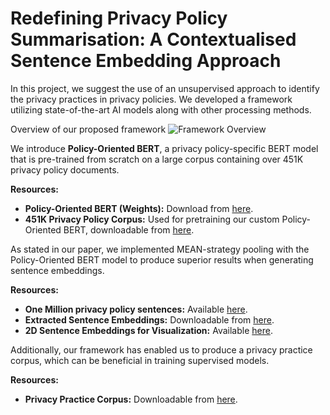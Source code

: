 
# Redefining Privacy Policy Summarisation: A Contextualised Sentence Embedding Approach

In this project, we suggest the use of an unsupervised approach to identify the privacy practices in privacy policies. We developed a framework utilizing state-of-the-art AI models along with other processing methods.

Overview of our proposed framework
![Framework Overview](https://github.com/Mrhamry/UnsupervisedFramework/assets/31767656/14b1dd88-7383-4185-8636-281d2cc33869)


We introduce **Policy-Oriented BERT**, a privacy policy-specific BERT model that is pre-trained from scratch on a large corpus containing over 451K privacy policy documents.

**Resources:**
- **Policy-Oriented BERT (Weights):** Download from [here](insert-link).
- **451K Privacy Policy Corpus:** Used for pretraining our custom Policy-Oriented BERT, downloadable from [here](insert-link).

As stated in our paper, we implemented MEAN-strategy pooling with the Policy-Oriented BERT model to produce superior results when generating sentence embeddings.

**Resources:**
- **One Million privacy policy sentences:** Available [here](insert-link).
- **Extracted Sentence Embeddings:** Downloadable from [here](insert-link).
- **2D Sentence Embeddings for Visualization:** Available [here](insert-link).

 Additionally, our framework has enabled us to produce a privacy practice corpus, which can be beneficial in training supervised models.

**Resources:**

- **Privacy Practice Corpus:** Downloadable from [here]([insert-link](https://livewarwickac-my.sharepoint.com/:u:/g/personal/u1490553_live_warwick_ac_uk/ESbkLJztlCVOsfpD9CklZdoBA9_1jF-d4H_KWnQywSoGWw?e=T8cX06)https://livewarwickac-my.sharepoint.com/:u:/g/personal/u1490553_live_warwick_ac_uk/ESbkLJztlCVOsfpD9CklZdoBA9_1jF-d4H_KWnQywSoGWw?e=T8cX06).
